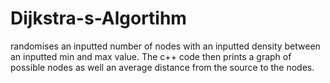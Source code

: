 # Dijkstra-s-Algortihm
randomises an inputted number of nodes with an inputted density between an inputted min and max value. The c++ code then prints a graph of possible nodes as well an average distance from the source to the nodes.
